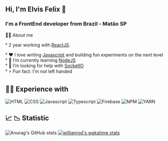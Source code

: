 ## Hi, I'm Elvis Felix 👋



### I'm a  FrontEnd developer from Brazil - Matão SP




👨‍💻 About me

° 2 year working with [ReactJS](https://github.com/ReactJS).

° ❤️ I love writing [Javascript](https://developer.mozilla.org/en-US/docs/Web/JavaScript) and building fun experiments on the next level<br/>
° 🌱 I’m currently learning [NodeJS](https://github.com/nodejs/node)<br/>
° 🤔 I’m looking for help with [SocketIO](https://socket.io/pt-br/)<br/>
° ⚡ Fun fact: I'm not left handed<br/>

## 🧑‍💻 Experience with

![HTML](https://img.shields.io/badge/HTML5-E34F26?style=for-the-badge&logo=html5&logoColor=white)
![CSS](https://img.shields.io/badge/CSS3-1572B6?style=for-the-badge&logo=css3&logoColor=white)
![Javascript](https://img.shields.io/badge/JavaScript-323330?style=for-the-badge&logo=javascript&logoColor=F7DF1E)
![Typescript](https://img.shields.io/badge/TypeScript-007ACC?style=for-the-badge&logo=typescript&logoColor=white)
![Firebase](https://img.shields.io/badge/firebase-ffca28?style=for-the-badge&logo=firebase&logoColor=black)
![NPM](https://img.shields.io/badge/npm-CB3837?style=for-the-badge&logo=npm&logoColor=white)
![YARN](https://img.shields.io/badge/Yarn-2C8EBB?style=for-the-badge&logo=yarn&logoColor=white)



	



## 📈 📉 Statistic

![Anurag's GitHub stats](https://github-readme-stats.vercel.app/api?username=anuraghazra&show_icons=true&theme=transparent)
[![willianrod's wakatime stats](https://github-readme-stats.vercel.app/api/wakatime?username=willianrod)](https://github.com/ElvisFelix-dev/github-readme-stats)





<!--[![Top Langs](https://github-readme-stats.vercel.app/api/top-langs/?username=ElvisFelix-dev&theme=dark&show_icons=true)](https://github.com/anuraghazra/github-readme-stats)-->











<!--
**ElvisFelix-dev/ElvisFelix-dev** is a ✨ _special_ ✨ repository because its `README.md` (this file) appears on your GitHub profile.

Here are some ideas to get you started:

- 🔭 I’m currently working on ...
- 🌱 I’m currently learning ...
- 👯 I’m looking to collaborate on ...
- 🤔 I’m looking for help with ...
- 💬 Ask me about ...
- 📫 How to reach me: ...
- 😄 Pronouns: ...
- ⚡ Fun fact: ...
-->
